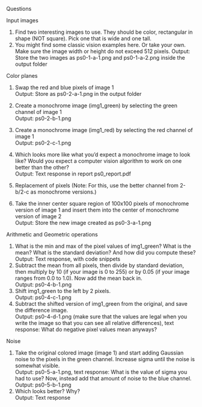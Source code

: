 Questions <br />

Input images <br />
1. Find two interesting images to use. They should be color, rectangular in shape (NOT square). Pick one that is wide and one tall.
2. You might find some classic vision examples here. Or take your own. Make sure the image width or height do not exceed 512 pixels.
Output: Store the two images as ps0-1-a-1.png and ps0-1-a-2.png inside the output folder

Color  planes <br />
1. Swap the red and blue pixels of image 1<br />
Output: Store as ps0-2-a-1.png in the output folder

2. Create a monochrome image (img1_green) by selecting the green channel of image 1<br />
Output: ps0-2-b-1.png

3. Create a monochrome image (img1_red) by selecting the red channel of image 1<br />
Output: ps0-2-c-1.png

4. Which looks more like what you’d expect a monochrome image to look like? Would you expect a computer vision algorithm to work on one better than the other? <br />
Output: Text response in report ps0_report.pdf

5. Replacement of pixels (Note: For this, use the better channel from 2-b/2-c as monochrome versions.) <br />
6. Take the inner center square region of 100x100 pixels of monochrome version of image 1 and insert them into the center of monochrome version of image 2 <br />
Output: Store the new image created as ps0-3-a-1.png

Arithmetic and Geometric operations
1. What is the min and max of the pixel values of img1_green? What is the mean? What is the standard deviation?  And how did you compute these? <br />
Output: Text response, with code snippets
2. Subtract the mean from all pixels, then divide by standard deviation, then multiply by 10 (if your image is 0 to 255) or by 0.05 (if your image ranges from 0.0 to 1.0). Now add the mean back in.<br /> 
Output: ps0-4-b-1.png
3. Shift img1_green to the left by 2 pixels. <br />
Output: ps0-4-c-1.png
4. Subtract the shifted version of img1_green from the original, and save the difference image. <br />
Output: ps0-4-d-1.png (make sure that the values are legal when you write the image so that you can see all relative differences), text response: What do negative pixel values mean anyways?

Noise
1. Take the original colored image (image 1) and start adding Gaussian noise to the pixels in the green channel. Increase sigma until the noise is somewhat visible.  <br /> 
Output: ps0-5-a-1.png, text response: What is the value of sigma you had to use?
Now, instead add that amount of noise to the blue channel.
Output: ps0-5-b-1.png
2. Which looks better? Why? <br />
Output: Text response
